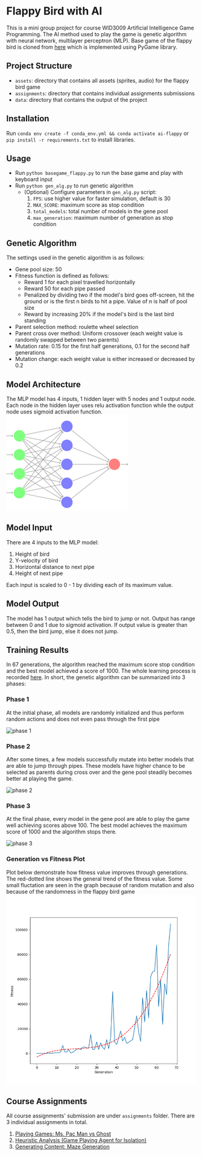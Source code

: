 # Flappy Bird with AI
This is a mini group project for course WID3009 Artificial Intelligence Game Programming. The AI method used to play
the game is genetic algorithm with neural network, multilayer perceptron (MLP). Base game of the flappy bird is 
cloned from [here](https://github.com/sourabhv/FlapPyBird) which is implemented using PyGame library.

## Project Structure
* `assets`: directory that contains all assets (sprites, audio) for the flappy bird game
* `assignments`: directory that contains individual assignments submissions
* `data`: directory that contains the output of the project

## Installation
Run `conda env create -f conda_env.yml && conda activate ai-flappy` or `pip install -r requirements.txt` to 
install libraries.

## Usage
* Run `python basegame_flappy.py` to run the base game and play with keyboard input
* Run `python gen_alg.py` to run genetic algorithm
    * (Optional) Configure parameters in `gen_alg.py` script:
        1. `FPS`: use higher value for faster simulation, default is 30
        2. `MAX_SCORE`: maximum score as stop condition
        3. `total_models`: total number of models in the gene pool 
        4. `max_generation`: maximum number of generation as stop condition

## Genetic Algorithm
The settings used in the genetic algorithm is as follows:
  * Gene pool size: 50
  * Fitness function is defined as follows:
    * Reward 1 for each pixel travelled horizontally
    * Reward 50 for each pipe passed
    * Penalized by dividing two if the model's bird goes off-screen, hit the ground or is the first n birds to hit a pipe. Value of n is half of pool size
    * Reward by increasing 20% if the model's bird is the last bird standing
  * Parent selection method: roulette wheel selection
  * Parent cross over method: Uniform crossover (each weight value is randomly swapped between two parents)
  * Mutation rate: 0.15 for the first half generations, 0.1 for the second half generations
  * Mutation change: each weight value is either increased or decreased by 0.2

## Model Architecture
The MLP model has 4 inputs, 1 hidden layer with 5 nodes and 1 output node. Each node in the hidden layer uses relu 
activation function while the output node uses sigmoid activation function.
![model-architecture](./data/neural-network.png)

## Model Input
There are 4 inputs to the MLP model:
1. Height of bird
2. Y-velocity of bird
3. Horizontal distance to next pipe
4. Height of next pipe

Each input is scaled to 0 - 1 by dividing each of its maximum value.

## Model Output
The model has 1 output which tells the bird to jump or not. Output has range between 0 and 1 due to sigmoid activation.
If output value is greater than 0.5, then the bird jump, else it does not jump.

## Training Results
In 67 generations, the algorithm reached the maximum score stop condition and the best model achieved a score of 1000.
The whole learning process is recorded [here](https://drive.google.com/file/d/1NAuT_1OBedczvRX1utEVtOEox4ruBcWP/view).
In short, the genetic algorithm can be summarized into 3 phases:

### Phase 1
At the initial phase, all models are randomly initialized and thus perform random actions and does not even pass 
through the first pipe
  
![phase 1](./data/phase%201.gif)

### Phase 2 
After some times, a few models successfully mutate into better models that are able to jump through pipes. These models 
have higher chance to be selected as parents during cross over and the gene pool steadily becomes better at playing the
game.

![phase 2](./data/phase%202.gif)

### Phase 3
At the final phase, every model in the gene pool are able to play the game well achieving scores above 100. The best 
model achieves the maximum score of 1000 and the algorithm stops there.

![phase 3](./data/phase%203.gif)

### Generation vs Fitness Plot
Plot below demonstrate how fitness value improves through generations. The red-dotted line shows the general trend of the fitness
value. Some small fluctation are seen in the graph because of random mutation and also because of the randomness in the flappy bird game
![fitness graph](./data/fitness.png)


## Course Assignments
All course assignments' submission are under `assignments` folder. 
There are 3 individual assignments in total.
1. [Playing Games: Ms. Pac Man vs Ghost](assignments/assignment_1)
2. [Heuristic Analysis (Game Playing Agent for Isolation)](assignments/assignment_2)
3. [Generating Content: Maze Generation](assignments/assignment_3)
